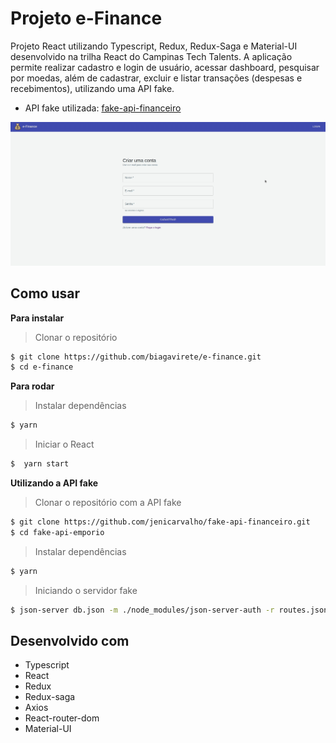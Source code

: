 # Projeto e-Finance

Projeto React utilizando Typescript, Redux, Redux-Saga e Material-UI desenvolvido na trilha React do Campinas Tech Talents.
A aplicação permite realizar cadastro e login de usuário, acessar dashboard, pesquisar por moedas, além de cadastrar, excluir e listar transações (despesas e recebimentos), utilizando uma API fake.

* API fake utilizada: <a href="https://github.com/jenicarvalho/fake-api-financeiro">fake-api-financeiro</a>

<p align="center"><img src="https://github.com/biagavirete/e-finance/blob/master/src/assets/gif2-finance.gif" /></p>

## Como usar

**Para instalar**
> Clonar o repositório

```bash
$ git clone https://github.com/biagavirete/e-finance.git
$ cd e-finance
```

**Para rodar**
> Instalar dependências

```bash
$ yarn
```

> Iniciar o React

```bash
$  yarn start
```

**Utilizando a API fake**

> Clonar o repositório com a API fake

```bash
$ git clone https://github.com/jenicarvalho/fake-api-financeiro.git
$ cd fake-api-emporio
```

> Instalar dependências

```bash
$ yarn
```

> Iniciando o servidor fake

```bash
$ json-server db.json -m ./node_modules/json-server-auth -r routes.json --port 4000
```

## Desenvolvido com

* Typescript
* React
* Redux
* Redux-saga
* Axios
* React-router-dom
* Material-UI
